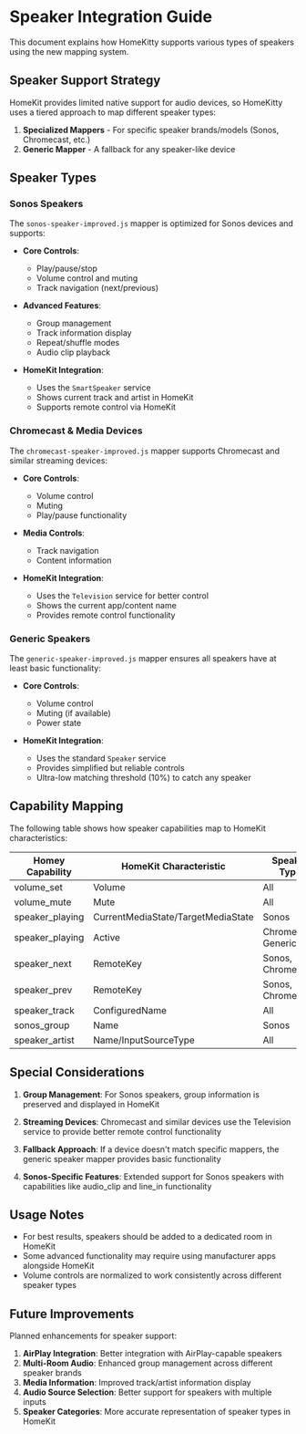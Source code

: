 # Speaker Integration Guide

This document explains how HomeKitty supports various types of speakers using the new mapping system.

## Speaker Support Strategy

HomeKit provides limited native support for audio devices, so HomeKitty uses a tiered approach to map different speaker types:

1. **Specialized Mappers** - For specific speaker brands/models (Sonos, Chromecast, etc.)
2. **Generic Mapper** - A fallback for any speaker-like device

## Speaker Types

### Sonos Speakers

The `sonos-speaker-improved.js` mapper is optimized for Sonos devices and supports:

- **Core Controls**: 
  - Play/pause/stop
  - Volume control and muting
  - Track navigation (next/previous)
  
- **Advanced Features**:
  - Group management
  - Track information display
  - Repeat/shuffle modes
  - Audio clip playback
  
- **HomeKit Integration**:
  - Uses the `SmartSpeaker` service
  - Shows current track and artist in HomeKit
  - Supports remote control via HomeKit

### Chromecast & Media Devices

The `chromecast-speaker-improved.js` mapper supports Chromecast and similar streaming devices:

- **Core Controls**:
  - Volume control
  - Muting
  - Play/pause functionality
  
- **Media Controls**:
  - Track navigation
  - Content information
  
- **HomeKit Integration**:
  - Uses the `Television` service for better control
  - Shows the current app/content name
  - Provides remote control functionality

### Generic Speakers

The `generic-speaker-improved.js` mapper ensures all speakers have at least basic functionality:

- **Core Controls**:
  - Volume control
  - Muting (if available)
  - Power state
  
- **HomeKit Integration**:
  - Uses the standard `Speaker` service
  - Provides simplified but reliable controls
  - Ultra-low matching threshold (10%) to catch any speaker

## Capability Mapping

The following table shows how speaker capabilities map to HomeKit characteristics:

| Homey Capability | HomeKit Characteristic | Speaker Type |
|------------------|------------------------|--------------|
| volume_set | Volume | All |
| volume_mute | Mute | All |
| speaker_playing | CurrentMediaState/TargetMediaState | Sonos |
| speaker_playing | Active | Chromecast, Generic |
| speaker_next | RemoteKey | Sonos, Chromecast |
| speaker_prev | RemoteKey | Sonos, Chromecast |
| speaker_track | ConfiguredName | All |
| sonos_group | Name | Sonos |
| speaker_artist | Name/InputSourceType | All |

## Special Considerations

1. **Group Management**: For Sonos speakers, group information is preserved and displayed in HomeKit

2. **Streaming Devices**: Chromecast and similar devices use the Television service to provide better remote control functionality

3. **Fallback Approach**: If a device doesn't match specific mappers, the generic speaker mapper provides basic functionality

4. **Sonos-Specific Features**: Extended support for Sonos speakers with capabilities like audio_clip and line_in functionality

## Usage Notes

- For best results, speakers should be added to a dedicated room in HomeKit
- Some advanced functionality may require using manufacturer apps alongside HomeKit
- Volume controls are normalized to work consistently across different speaker types

## Future Improvements

Planned enhancements for speaker support:

1. **AirPlay Integration**: Better integration with AirPlay-capable speakers
2. **Multi-Room Audio**: Enhanced group management across different speaker brands
3. **Media Information**: Improved track/artist information display
4. **Audio Source Selection**: Better support for speakers with multiple inputs
5. **Speaker Categories**: More accurate representation of speaker types in HomeKit